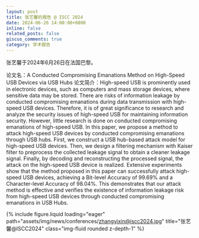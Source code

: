 ```yaml
---
layout: post
title: 张艺馨的报告 @ ISCC 2024
date: 2024-06-26 14:00:00+0800
inline: false
related_posts: false
giscus_comments: true
category: 学术报告
---
```


张艺馨于2024年6月26日在法国巴黎。

论文名：A Conducted Compromising Emanations Method on High-Speed USB Devices via USB Hubs
论文简介：High-speed USB is prominently used in electronic devices, such as computers and mass storage devices, where sensitive data may be stored. There are risks of information leakage by conducted compromising emanations during data transmission with high-speed USB devices. Therefore, it is of great significance to research and analyze the security issues of high-speed USB for maintaining information security. However, little research is done on conducted compromising emanations of high-speed USB. In this paper, we propose a method to attack high-speed USB devices by conducted compromising emanations through USB hubs. First, we construct a USB hub-based attack model for high-speed USB devices. Then, we design a filtering mechanism with Kaiser filter to preprocess the collected leakage signal to obtain a cleaner leakage signal. Finally, by decoding and reconstructing the processed signal, the attack on the high-speed USB device is realized. Extensive experiments show that the method proposed in this paper can successfully attack high-speed USB devices, achieving a Bit-level Accuracy of 99.69% and a Character-level Accuracy of 98.04%. This demonstrates that our attack method is effective and verifies the existence of information leakage risk from high-speed USB devices through conducted compromising emanations in USB Hubs.

{% include figure.liquid loading="eager" path="assets/img/news/conferences/zhangyixin@iscc2024.jpg" title="张艺馨@ISCC2024" class="img-fluid rounded z-depth-1" %}
